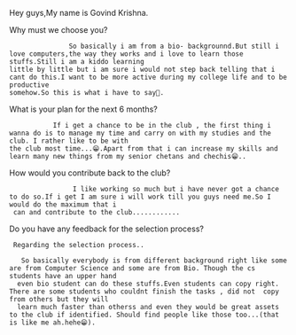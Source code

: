 Hey guys,My name is Govind Krishna.


Why must we choose you?
                   
                   So basically i am from a bio- backgrounnd.But still i love computers,the way they works and i love to learn those stuffs.Still i am a kiddo learning
    little by little but i am sure i would not step back telling that i cant do this.I want to be more active during my college life and to be productive 
    somehow.So this is what i have to say🙂.

What is your plan for the next 6 months?

               If i get a chance to be in the club , the first thing i wanna do is to manage my time and carry on with my studies and the club. I rather like to be with 
    the club most time...😁.Apart from that i can increase my skills and learn many new things from my senior chetans and chechis😁..

How would you contribute back to the club?


                    I like working so much but i have never got a chance to do so.If i get I am sure i will work till you guys need me.So I would do the maximum that i 
     can and contribute to the club............
     
     
    
Do you have any feedback for the selection process?


     Regarding the selection process..
	    
       So basically everybody is from different background right like some are from Computer Science and some are from Bio. Though the cs students have an upper hand 
      even bio student can do these stuffs.Even students can copy right. There are some students who couldnt finish the tasks , did not  copy from others but they will
      learn much faster than otherss and even they would be great assets to the club if identified. Should find people like those too...(that is like me ah.hehe😁).
